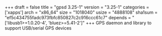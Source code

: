 +++
draft = false
title = "gpsd 3.25-1"
version = "3.25-1"
categories = ['xapps']
arch = "x86_64"
size = "1018040"
usize = "4888108"
sha1sum = "ef5c434755fadc973fbfc850827c2c916ccc61c7"
depends = "['libusb1>=1.0.20-4', 'bluez>=5.41-2']"
+++
GPS daemon and library to support USB/serial GPS devices